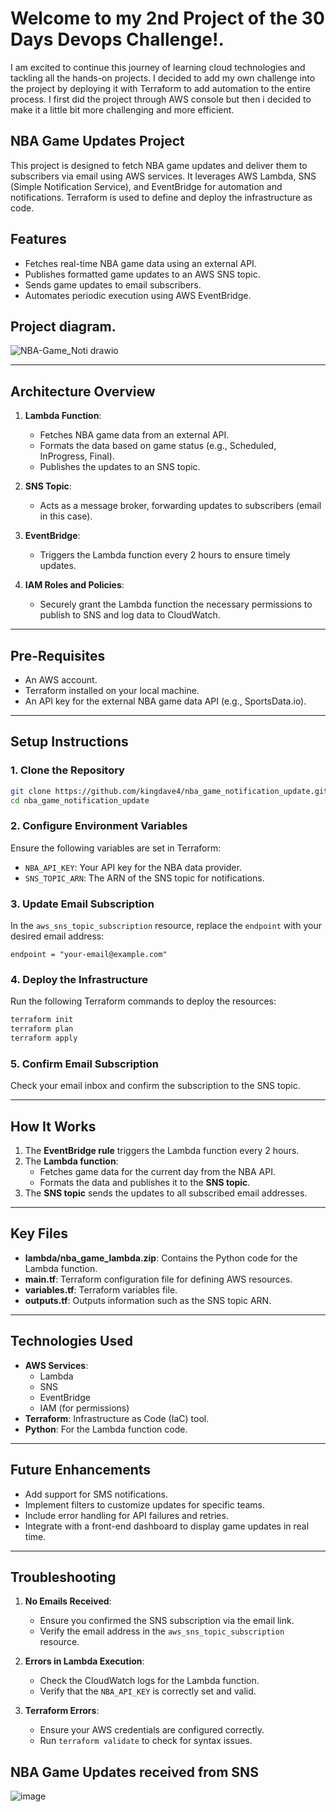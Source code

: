 # Welcome to my 2nd Project of the 30 Days Devops Challenge!. 

I am excited to continue this journey of learning cloud technologies and tackling all the hands-on projects.
I decided to add my own challenge into the project by deploying it with Terraform to add automation to the entire process.
I first did the project through AWS console but then i decided to make it a little bit more challenging and more efficient.


## NBA Game Updates Project

This project is designed to fetch NBA game updates and deliver them to subscribers via email using AWS services. It leverages AWS Lambda, SNS (Simple Notification Service), and EventBridge for automation and notifications. Terraform is used to define and deploy the infrastructure as code.


## **Features**
- Fetches real-time NBA game data using an external API.
- Publishes formatted game updates to an AWS SNS topic.
- Sends game updates to email subscribers.
- Automates periodic execution using AWS EventBridge.


## **Project diagram.**

![NBA-Game_Noti drawio](https://github.com/user-attachments/assets/2d067d38-8192-4dda-ae6f-4db8d5a4feeb)

---

## **Architecture Overview**
1. **Lambda Function**:
   - Fetches NBA game data from an external API.
   - Formats the data based on game status (e.g., Scheduled, InProgress, Final).
   - Publishes the updates to an SNS topic.

2. **SNS Topic**:
   - Acts as a message broker, forwarding updates to subscribers (email in this case).

3. **EventBridge**:
   - Triggers the Lambda function every 2 hours to ensure timely updates.

4. **IAM Roles and Policies**:
   - Securely grant the Lambda function the necessary permissions to publish to SNS and log data to CloudWatch.

---

## **Pre-Requisites**
- An AWS account.
- Terraform installed on your local machine.
- An API key for the external NBA game data API (e.g., SportsData.io).

---

## **Setup Instructions**

### **1. Clone the Repository**
```bash
git clone https://github.com/kingdave4/nba_game_notification_update.git
cd nba_game_notification_update
```

### **2. Configure Environment Variables**
Ensure the following variables are set in Terraform:
- `NBA_API_KEY`: Your API key for the NBA data provider.
- `SNS_TOPIC_ARN`: The ARN of the SNS topic for notifications.

### **3. Update Email Subscription**
In the `aws_sns_topic_subscription` resource, replace the `endpoint` with your desired email address:
```hcl
endpoint = "your-email@example.com"
```

### **4. Deploy the Infrastructure**
Run the following Terraform commands to deploy the resources:
```bash
terraform init
terraform plan
terraform apply
```

### **5. Confirm Email Subscription**
Check your email inbox and confirm the subscription to the SNS topic.

---

## **How It Works**
1. The **EventBridge rule** triggers the Lambda function every 2 hours.
2. The **Lambda function**:
   - Fetches game data for the current day from the NBA API.
   - Formats the data and publishes it to the **SNS topic**.
3. The **SNS topic** sends the updates to all subscribed email addresses.

---

## **Key Files**
- **lambda/nba_game_lambda.zip**: Contains the Python code for the Lambda function.
- **main.tf**: Terraform configuration file for defining AWS resources.
- **variables.tf**: Terraform variables file.
- **outputs.tf**: Outputs information such as the SNS topic ARN.

---

## **Technologies Used**
- **AWS Services**:
  - Lambda
  - SNS
  - EventBridge
  - IAM (for permissions)
- **Terraform**: Infrastructure as Code (IaC) tool.
- **Python**: For the Lambda function code.

---

## **Future Enhancements**
- Add support for SMS notifications.
- Implement filters to customize updates for specific teams.
- Include error handling for API failures and retries.
- Integrate with a front-end dashboard to display game updates in real time.

---

## **Troubleshooting**
1. **No Emails Received**:
   - Ensure you confirmed the SNS subscription via the email link.
   - Verify the email address in the `aws_sns_topic_subscription` resource.

2. **Errors in Lambda Execution**:
   - Check the CloudWatch logs for the Lambda function.
   - Verify that the `NBA_API_KEY` is correctly set and valid.

3. **Terraform Errors**:
   - Ensure your AWS credentials are configured correctly.
   - Run `terraform validate` to check for syntax issues.


## NBA Game Updates received from SNS

![image](https://github.com/user-attachments/assets/eadb9504-f300-45c9-9f0d-81363d826ceb)



